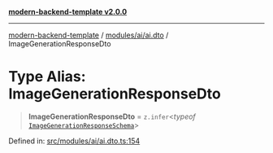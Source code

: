 [**modern-backend-template v2.0.0**](../../../../README.md)

***

[modern-backend-template](../../../../modules.md) / [modules/ai/ai.dto](../README.md) / ImageGenerationResponseDto

# Type Alias: ImageGenerationResponseDto

> **ImageGenerationResponseDto** = `z.infer`\<*typeof* [`ImageGenerationResponseSchema`](../variables/ImageGenerationResponseSchema.md)\>

Defined in: [src/modules/ai/ai.dto.ts:154](https://github.com/maemreyo/saas-4cus-nodejs/blob/2a5b3f3aa11335dfa561e80e1feabb8e6084261e/src/modules/ai/ai.dto.ts#L154)
